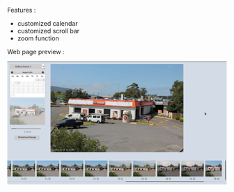 Features :
- customized calendar
- customized scroll bar
- zoom function

Web page preview :

![Web page preview](https://github.com/AdelLarbi/myZoom/blob/master/images/Screenshot_20140725_152210.png?raw=true "Web page preview")
